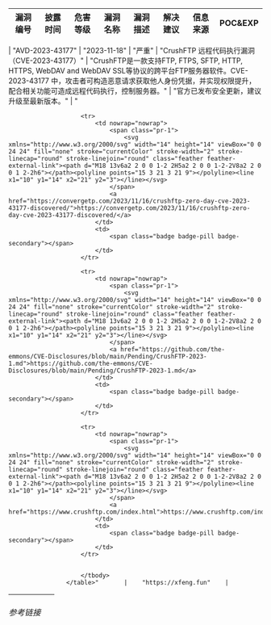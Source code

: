| 漏洞编号 | 披露时间 | 危害等级 | 漏洞名称 | 漏洞描述 | 解决建议 | 信息来源 | POC&EXP |
| -------- | -------- | -------- | -------- | -------- | -------- | -------- | ------- |

|    "AVD-2023-43177"     |     "2023-11-18"     | "严重"        |    "CrushFTP 远程代码执行漏洞（CVE-2023-43177）"     |     "CrushFTP是一款支持FTP, FTPS, SFTP, HTTP, HTTPS, WebDAV and WebDAV SSL等协议的跨平台FTP服务器软件。CVE-2023-43177 中，攻击者可构造恶意请求获取他人身份凭据，并实现权限提升，配合相关功能可造成远程代码执行，控制服务器。"     |     "官方已发布安全更新，建议升级至最新版本。"    |   "<table class="table table-sm table-responsive">
                        <thead>
                        <tr>
                            <th style="border-bottom: 0px solid #dee2e6; padding: 0px 0px 4px 0px;" scope="col">
                                <h6 style="margin-bottom: 5px;">参考链接</h6>
                            </th>
                            <th style="border-bottom: 0px solid #dee2e6; width: 30%;" scope="col"></th>
                        </tr>
                        </thead>
                        <tbody>

                        
                        <tr>
                            <td nowrap="nowrap">
                                <span class="pr-1">
                                    <svg xmlns="http://www.w3.org/2000/svg" width="14" height="14" viewBox="0 0 24 24" fill="none" stroke="currentColor" stroke-width="2" stroke-linecap="round" stroke-linejoin="round" class="feather feather-external-link"><path d="M18 13v6a2 2 0 0 1-2 2H5a2 2 0 0 1-2-2V8a2 2 0 0 1 2-2h6"></path><polyline points="15 3 21 3 21 9"></polyline><line x1="10" y1="14" x2="21" y2="3"></line></svg>
                                </span>
                                <a href="https://convergetp.com/2023/11/16/crushftp-zero-day-cve-2023-43177-discovered/">https://convergetp.com/2023/11/16/crushftp-zero-day-cve-2023-43177-discovered/</a>
                            </td>
                            <td>
                                <span class="badge badge-pill badge-secondary"></span>
                            </td>
                        </tr>
                        
                        <tr>
                            <td nowrap="nowrap">
                                <span class="pr-1">
                                    <svg xmlns="http://www.w3.org/2000/svg" width="14" height="14" viewBox="0 0 24 24" fill="none" stroke="currentColor" stroke-width="2" stroke-linecap="round" stroke-linejoin="round" class="feather feather-external-link"><path d="M18 13v6a2 2 0 0 1-2 2H5a2 2 0 0 1-2-2V8a2 2 0 0 1 2-2h6"></path><polyline points="15 3 21 3 21 9"></polyline><line x1="10" y1="14" x2="21" y2="3"></line></svg>
                                </span>
                                <a href="https://github.com/the-emmons/CVE-Disclosures/blob/main/Pending/CrushFTP-2023-1.md">https://github.com/the-emmons/CVE-Disclosures/blob/main/Pending/CrushFTP-2023-1.md</a>
                            </td>
                            <td>
                                <span class="badge badge-pill badge-secondary"></span>
                            </td>
                        </tr>
                        
                        <tr>
                            <td nowrap="nowrap">
                                <span class="pr-1">
                                    <svg xmlns="http://www.w3.org/2000/svg" width="14" height="14" viewBox="0 0 24 24" fill="none" stroke="currentColor" stroke-width="2" stroke-linecap="round" stroke-linejoin="round" class="feather feather-external-link"><path d="M18 13v6a2 2 0 0 1-2 2H5a2 2 0 0 1-2-2V8a2 2 0 0 1 2-2h6"></path><polyline points="15 3 21 3 21 9"></polyline><line x1="10" y1="14" x2="21" y2="3"></line></svg>
                                </span>
                                <a href="https://www.crushftp.com/index.html">https://www.crushftp.com/index.html</a>
                            </td>
                            <td>
                                <span class="badge badge-pill badge-secondary"></span>
                            </td>
                        </tr>
                        

                        </tbody>
                    </table>"       |    "https://xfeng.fun"    |
